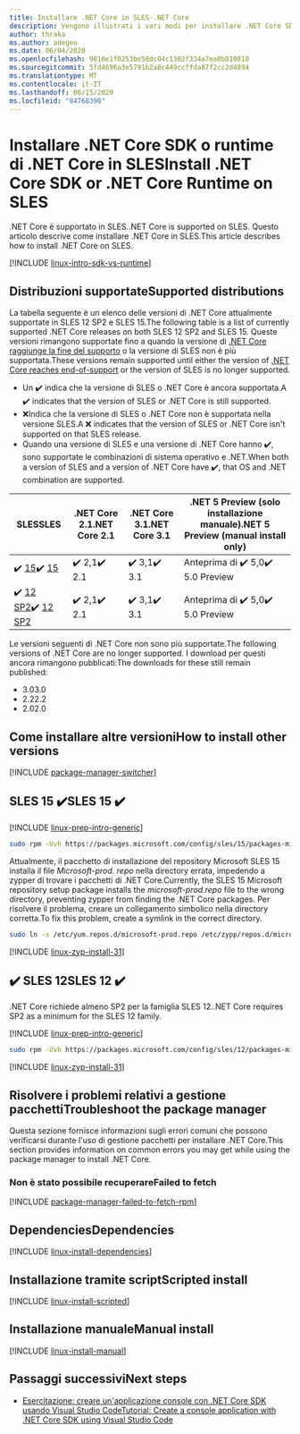 ```yaml
---
title: Installare .NET Core in SLES-.NET Core
description: Vengono illustrati i vari modi per installare .NET Core SDK e il runtime di .NET Core in SLES.
author: thraka
ms.author: adegeo
ms.date: 06/04/2020
ms.openlocfilehash: 9816e1f0253be58dc04c1302f334a7ea0b810810
ms.sourcegitcommit: 5fd4696a3e5791b2a8c449ccffda87f2cc2d4894
ms.translationtype: MT
ms.contentlocale: it-IT
ms.lasthandoff: 06/15/2020
ms.locfileid: "84768398"
---
```

# <a name="install-net-core-sdk-or-net-core-runtime-on-sles"></a><span data-ttu-id="c9f5f-103">Installare .NET Core SDK o runtime di .NET Core in SLES</span><span class="sxs-lookup"><span data-stu-id="c9f5f-103">Install .NET Core SDK or .NET Core Runtime on SLES</span></span>

<span data-ttu-id="c9f5f-104">.NET Core è supportato in SLES.</span><span class="sxs-lookup"><span data-stu-id="c9f5f-104">.NET Core is supported on SLES.</span></span> <span data-ttu-id="c9f5f-105">Questo articolo descrive come installare .NET Core in SLES.</span><span class="sxs-lookup"><span data-stu-id="c9f5f-105">This article describes how to install .NET Core on SLES.</span></span>

[!INCLUDE [linux-intro-sdk-vs-runtime](includes/linux-intro-sdk-vs-runtime.md)]

## <a name="supported-distributions"></a><span data-ttu-id="c9f5f-106">Distribuzioni supportate</span><span class="sxs-lookup"><span data-stu-id="c9f5f-106">Supported distributions</span></span>

<span data-ttu-id="c9f5f-107">La tabella seguente è un elenco delle versioni di .NET Core attualmente supportate in SLES 12 SP2 e SLES 15.</span><span class="sxs-lookup"><span data-stu-id="c9f5f-107">The following table is a list of currently supported .NET Core releases on both SLES 12 SP2 and SLES 15.</span></span> <span data-ttu-id="c9f5f-108">Queste versioni rimangono supportate fino a quando la versione di [.NET Core raggiunge la fine del supporto](https://dotnet.microsoft.com/platform/support/policy/dotnet-core) o la versione di SLES non è più supportata.</span><span class="sxs-lookup"><span data-stu-id="c9f5f-108">These versions remain supported until either the version of [.NET Core reaches end-of-support](https://dotnet.microsoft.com/platform/support/policy/dotnet-core) or the version of SLES is no longer supported.</span></span>

- <span data-ttu-id="c9f5f-109">Un ✔️ indica che la versione di SLES o .NET Core è ancora supportata.</span><span class="sxs-lookup"><span data-stu-id="c9f5f-109">A ✔️ indicates that the version of SLES or .NET Core is still supported.</span></span>
- <span data-ttu-id="c9f5f-110">❌Indica che la versione di SLES o .NET Core non è supportata nella versione SLES.</span><span class="sxs-lookup"><span data-stu-id="c9f5f-110">A ❌ indicates that the version of SLES or .NET Core isn't supported on that SLES release.</span></span>
- <span data-ttu-id="c9f5f-111">Quando una versione di SLES e una versione di .NET Core hanno ✔️, sono supportate le combinazioni di sistema operativo e .NET.</span><span class="sxs-lookup"><span data-stu-id="c9f5f-111">When both a version of SLES and a version of .NET Core have ✔️, that OS and .NET combination are supported.</span></span>

| <span data-ttu-id="c9f5f-112">SLES</span><span class="sxs-lookup"><span data-stu-id="c9f5f-112">SLES</span></span>                   | <span data-ttu-id="c9f5f-113">.NET Core 2.1</span><span class="sxs-lookup"><span data-stu-id="c9f5f-113">.NET Core 2.1</span></span> | <span data-ttu-id="c9f5f-114">.NET Core 3.1</span><span class="sxs-lookup"><span data-stu-id="c9f5f-114">.NET Core 3.1</span></span> | <span data-ttu-id="c9f5f-115">.NET 5 Preview (solo installazione manuale)</span><span class="sxs-lookup"><span data-stu-id="c9f5f-115">.NET 5 Preview (manual install only)</span></span> |
|------------------------|---------------|---------------|----------------|
| <span data-ttu-id="c9f5f-116">✔️ [15](#sles-15-)</span><span class="sxs-lookup"><span data-stu-id="c9f5f-116">✔️ [15](#sles-15-)</span></span>     | <span data-ttu-id="c9f5f-117">✔️ 2,1</span><span class="sxs-lookup"><span data-stu-id="c9f5f-117">✔️ 2.1</span></span>        | <span data-ttu-id="c9f5f-118">✔️ 3,1</span><span class="sxs-lookup"><span data-stu-id="c9f5f-118">✔️ 3.1</span></span>        | <span data-ttu-id="c9f5f-119">Anteprima di ✔️ 5,0</span><span class="sxs-lookup"><span data-stu-id="c9f5f-119">✔️ 5.0 Preview</span></span> |
| <span data-ttu-id="c9f5f-120">✔️ [12 SP2](#sles-12-)</span><span class="sxs-lookup"><span data-stu-id="c9f5f-120">✔️ [12 SP2](#sles-12-)</span></span> | <span data-ttu-id="c9f5f-121">✔️ 2,1</span><span class="sxs-lookup"><span data-stu-id="c9f5f-121">✔️ 2.1</span></span>        | <span data-ttu-id="c9f5f-122">✔️ 3,1</span><span class="sxs-lookup"><span data-stu-id="c9f5f-122">✔️ 3.1</span></span>        | <span data-ttu-id="c9f5f-123">Anteprima di ✔️ 5,0</span><span class="sxs-lookup"><span data-stu-id="c9f5f-123">✔️ 5.0 Preview</span></span> |

<span data-ttu-id="c9f5f-124">Le versioni seguenti di .NET Core non sono più supportate.</span><span class="sxs-lookup"><span data-stu-id="c9f5f-124">The following versions of .NET Core are no longer supported.</span></span> <span data-ttu-id="c9f5f-125">I download per questi ancora rimangono pubblicati:</span><span class="sxs-lookup"><span data-stu-id="c9f5f-125">The downloads for these still remain published:</span></span>

- <span data-ttu-id="c9f5f-126">3.0</span><span class="sxs-lookup"><span data-stu-id="c9f5f-126">3.0</span></span>
- <span data-ttu-id="c9f5f-127">2.2</span><span class="sxs-lookup"><span data-stu-id="c9f5f-127">2.2</span></span>
- <span data-ttu-id="c9f5f-128">2.0</span><span class="sxs-lookup"><span data-stu-id="c9f5f-128">2.0</span></span>

## <a name="how-to-install-other-versions"></a><span data-ttu-id="c9f5f-129">Come installare altre versioni</span><span class="sxs-lookup"><span data-stu-id="c9f5f-129">How to install other versions</span></span>

[!INCLUDE [package-manager-switcher](./includes/package-manager-heading-hack-pkgname.md)]

## <a name="sles-15-"></a><span data-ttu-id="c9f5f-130">SLES 15 ✔️</span><span class="sxs-lookup"><span data-stu-id="c9f5f-130">SLES 15 ✔️</span></span>

[!INCLUDE [linux-prep-intro-generic](includes/linux-prep-intro-generic.md)]

```bash
sudo rpm -Uvh https://packages.microsoft.com/config/sles/15/packages-microsoft-prod.rpm
```

<span data-ttu-id="c9f5f-131">Attualmente, il pacchetto di installazione del repository Microsoft SLES 15 installa il file *Microsoft-prod. repo* nella directory errata, impedendo a zypper di trovare i pacchetti di .NET Core.</span><span class="sxs-lookup"><span data-stu-id="c9f5f-131">Currently, the SLES 15 Microsoft repository setup package installs the *microsoft-prod.repo* file to the wrong directory, preventing zypper from finding the .NET Core packages.</span></span> <span data-ttu-id="c9f5f-132">Per risolvere il problema, creare un collegamento simbolico nella directory corretta.</span><span class="sxs-lookup"><span data-stu-id="c9f5f-132">To fix this problem, create a symlink in the correct directory.</span></span>

```bash
sudo ln -s /etc/yum.repos.d/microsoft-prod.repo /etc/zypp/repos.d/microsoft-prod.repo
```

[!INCLUDE [linux-zyp-install-31](includes/linux-install-31-zyp.md)]

## <a name="sles-12-"></a><span data-ttu-id="c9f5f-133">✔️ SLES 12</span><span class="sxs-lookup"><span data-stu-id="c9f5f-133">SLES 12 ✔️</span></span>

<span data-ttu-id="c9f5f-134">.NET Core richiede almeno SP2 per la famiglia SLES 12.</span><span class="sxs-lookup"><span data-stu-id="c9f5f-134">.NET Core requires SP2 as a minimum for the SLES 12 family.</span></span>

[!INCLUDE [linux-prep-intro-generic](includes/linux-prep-intro-generic.md)]

```bash
sudo rpm -Uvh https://packages.microsoft.com/config/sles/12/packages-microsoft-prod.rpm
```

[!INCLUDE [linux-zyp-install-31](includes/linux-install-31-zyp.md)]

## <a name="troubleshoot-the-package-manager"></a><span data-ttu-id="c9f5f-135">Risolvere i problemi relativi a gestione pacchetti</span><span class="sxs-lookup"><span data-stu-id="c9f5f-135">Troubleshoot the package manager</span></span>

<span data-ttu-id="c9f5f-136">Questa sezione fornisce informazioni sugli errori comuni che possono verificarsi durante l'uso di gestione pacchetti per installare .NET Core.</span><span class="sxs-lookup"><span data-stu-id="c9f5f-136">This section provides information on common errors you may get while using the package manager to install .NET Core.</span></span>

### <a name="failed-to-fetch"></a><span data-ttu-id="c9f5f-137">Non è stato possibile recuperare</span><span class="sxs-lookup"><span data-stu-id="c9f5f-137">Failed to fetch</span></span>

[!INCLUDE [package-manager-failed-to-fetch-rpm](includes/package-manager-failed-to-fetch-rpm.md)]

## <a name="dependencies"></a><span data-ttu-id="c9f5f-138">Dependencies</span><span class="sxs-lookup"><span data-stu-id="c9f5f-138">Dependencies</span></span>

[!INCLUDE [linux-install-dependencies](includes/linux-install-dependencies.md)]

## <a name="scripted-install"></a><span data-ttu-id="c9f5f-139">Installazione tramite script</span><span class="sxs-lookup"><span data-stu-id="c9f5f-139">Scripted install</span></span>

[!INCLUDE [linux-install-scripted](includes/linux-install-scripted.md)]

## <a name="manual-install"></a><span data-ttu-id="c9f5f-140">Installazione manuale</span><span class="sxs-lookup"><span data-stu-id="c9f5f-140">Manual install</span></span>

[!INCLUDE [linux-install-manual](includes/linux-install-manual.md)]

## <a name="next-steps"></a><span data-ttu-id="c9f5f-141">Passaggi successivi</span><span class="sxs-lookup"><span data-stu-id="c9f5f-141">Next steps</span></span>

- [<span data-ttu-id="c9f5f-142">Esercitazione: creare un'applicazione console con .NET Core SDK usando Visual Studio Code</span><span class="sxs-lookup"><span data-stu-id="c9f5f-142">Tutorial: Create a console application with .NET Core SDK using Visual Studio Code</span></span>](../tutorials/with-visual-studio-code.md)

